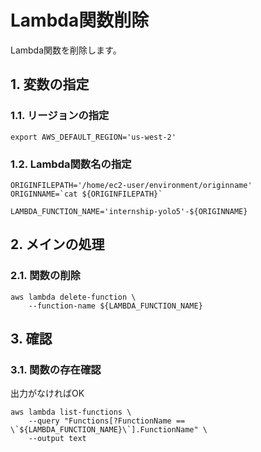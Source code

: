 <!-- omit in toc -->
# Lambda関数削除

Lambda関数を削除します。

## 1. 変数の指定

### 1.1. リージョンの指定

    export AWS_DEFAULT_REGION='us-west-2'

### 1.2. Lambda関数名の指定

    ORIGINFILEPATH='/home/ec2-user/environment/originname'
    ORIGINNAME=`cat ${ORIGINFILEPATH}`

    LAMBDA_FUNCTION_NAME='internship-yolo5'-${ORIGINNAME}

## 2. メインの処理

### 2.1. 関数の削除

    aws lambda delete-function \
        --function-name ${LAMBDA_FUNCTION_NAME}

## 3. 確認

### 3.1. 関数の存在確認

出力がなければOK

    aws lambda list-functions \
        --query "Functions[?FunctionName == \`${LAMBDA_FUNCTION_NAME}\`].FunctionName" \
        --output text
